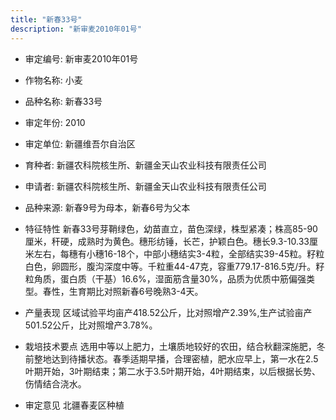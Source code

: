 ```yaml
---
title: "新春33号"
description: "新审麦2010年01号"
---
```

* 审定编号:  新审麦2010年01号

*  作物名称:  小麦

*  品种名称:  新春33号

*  审定年份:  2010

*  审定单位:  新疆维吾尔自治区

* 育种者:  新疆农科院核生所、新疆金天山农业科技有限责任公司

*  申请者:  新疆农科院核生所、新疆金天山农业科技有限责任公司

*  品种来源:  新春9号为母本，新春6号为父本

*  特征特性
新春33号芽鞘绿色，幼苗直立，苗色深绿，株型紧凑；株高85-90厘米，秆硬，成熟时为黄色。穗形纺锤，长芒，护颖白色。穗长9.3-10.33厘米左右，每穗有小穗16-18个，中部小穗结实3-4粒，全部结实39-45粒。籽粒白色，卵圆形，腹沟深度中等。千粒重44-47克，容重779.17-816.5克/升。籽粒角质，蛋白质（干基）16.6%，湿面筋含量30%，品质为优质中筋偏强类型。春性，生育期比对照新春6号晚熟3-4天。

*  产量表现
区域试验平均亩产418.52公斤，比对照增产2.39%,生产试验亩产501.52公斤，比对照增产3.78%。

*  栽培技术要点
选用中等以上肥力，土壤质地较好的农田，结合秋翻深施肥，冬前整地达到待播状态。春季适期早播，合理密植，肥水应早上，第一水在2.5叶期开始，3叶期结束；第二水于3.5叶期开始，4叶期结束，以后根据长势、伤情结合浇水。

*  审定意见
北疆春麦区种植
